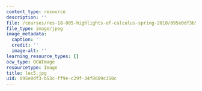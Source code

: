 ```yaml
---
content_type: resource
description: ''
file: /courses/res-18-005-highlights-of-calculus-spring-2010/095e0df3b53cff9ec29f34f8609c350c_lec5.jpg
file_type: image/jpeg
image_metadata:
  caption: ''
  credit: ''
  image-alt: ''
learning_resource_types: []
ocw_type: OCWImage
resourcetype: Image
title: lec5.jpg
uid: 095e0df3-b53c-ff9e-c29f-34f8609c350c
---
```

